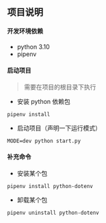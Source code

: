 ## 项目说明

#### 开发环境依赖

- python 3.10
- pipenv

#### 启动项目

> 需要在项目的根目录下执行

- 安装 python 依赖包

```pipenv install```

- 启动项目（声明一下运行模式）

```MODE=dev python start.py```

#### 补充命令

- 安装某个包

```shell
pipenv install python-dotenv
```

- 卸载某个包

```shell
pipenv uninstall python-dotenv
```